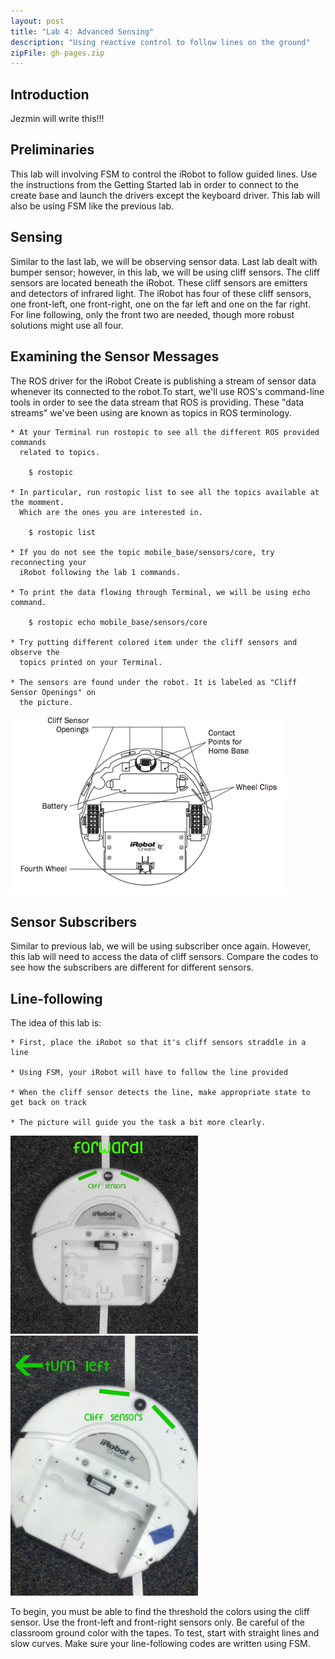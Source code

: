 ```yaml
---
layout: post
title: "Lab 4: Advanced Sensing"
description: "Using reactive control to follow lines on the ground"
zipFile: gh-pages.zip
---
```



Introduction
--------------

Jezmin will write this!!!

Preliminaries
--------------

This lab will involving FSM to control the iRobot to follow guided lines. 
Use the instructions from the Getting Started lab in order to 
connect to the create base and launch the drivers except the keyboard driver. 
This lab will also be using FSM like the previous lab.

Sensing
--------------

Similar to the last lab, we will be observing sensor data. Last lab dealt with 
bumper sensor; however, in this lab, we will be using cliff sensors. The cliff 
sensors are located beneath the iRobot. These cliff sensors are emitters and 
detectors of infrared light. The iRobot has four of these cliff sensors, 
one front-left, one front-right, one on the far left and one on the far right. 
For line following, only the front two are needed, though more robust solutions 
might use all four.

Examining the Sensor Messages
--------------

The ROS driver for the iRobot Create is publishing a stream of sensor data whenever 
its connected to the robot.To start, we'll use ROS's command-line tools in order 
to see the data stream that ROS is providing. These "data streams" we've been 
using are known as topics in ROS terminology.

	* At your Terminal run rostopic to see all the different ROS provided commands
	  related to topics.

		$ rostopic

	* In particular, run rostopic list to see all the topics available at the momment.
	  Which are the ones you are interested in.

		$ rostopic list

	* If you do not see the topic mobile_base/sensors/core, try reconnecting your
	  iRobot following the lab 1 commands.

	* To print the data flowing through Terminal, we will be using echo command.

		$ rostopic echo mobile_base/sensors/core

	* Try putting different colored item under the cliff sensors and observe the
	  topics printed on your Terminal.

	* The sensors are found under the robot. It is labeled as "Cliff Sensor Openings" on 
	  the picture.

![iRobot Bottom View][irobot-bottom-view]

Sensor Subscribers
--------------

Similar to previous lab, we will be using subscriber once again. However, this 
lab will need to access the data of cliff sensors. Compare the codes to see 
how the subscribers are different for different sensors.

Line-following
--------------

The idea of this lab is:

	* First, place the iRobot so that it's cliff sensors straddle in a line

	* Using FSM, your iRobot will have to follow the line provided

	* When the cliff sensor detects the line, make appropriate state to get back on track

	* The picture will guide you the task a bit more clearly.

![iRobot Foward][line-follower-foward] ![iRobot Turn][line-follower-turn]

To begin, you must be able to find the threshold the colors using the cliff sensor. Use the 
front-left and front-right sensors only. Be careful of the classroom ground color with 
the tapes. To test, start with straight lines and slow curves. Make sure your line-following 
codes are written using FSM.

[irobot-bottom-view]: ../images/post/irobot-bottom-view.jpg
[line-follower-turn]: ../images/post/line-follower-turn.jpg
[line-follower-foward]: ../images/post/line-follower-foward.jpg
